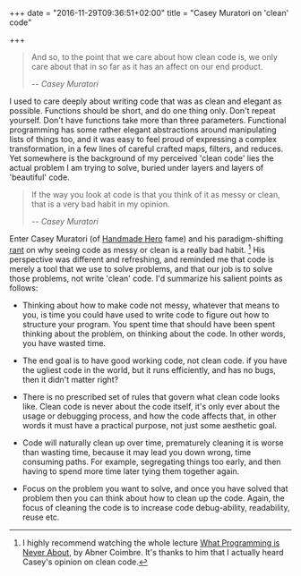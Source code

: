 +++
date = "2016-11-29T09:36:51+02:00"
title = "Casey Muratori on 'clean' code"

+++

> And so, to the point that we care about how clean code is, we only care about
> that in so far as it has an affect on our end product.
>
> -- <cite>Casey Muratori</cite>

I used to care deeply about writing code that was as clean and elegant as
possible. Functions should be short, and do one thing only. Don't repeat
yourself. Don't have functions take more than three parameters. Functional
programming has some rather elegant abstractions around manipulating lists of
things too, and it was easy to feel proud of expressing a complex
transformation, in a few lines of careful crafted maps, filters, and reduces.
Yet somewhere is the background of my perceived 'clean code' lies the actual
problem I am trying to solve, buried under layers and layers of 'beautiful'
code.

> If the way you look at code is that you think of it as messy or clean, that is a
> very bad habit in my opinion.
>
> -- <cite>Casey Muratori</cite>

Enter Casey Muratori (of [Handmade Hero](https://handmadehero.org/) fame) and his
paradigm-shifting [rant](https://youtu.be/Lzc3HcIgXis?t=1768) on why seeing
code as messy or clean is a really bad habit. [^1] His perspective was different and
refreshing, and reminded me that code is merely a tool that we use to solve
problems, and that our job is to solve those problems, not write 'clean' code.
I'd summarize his salient points as follows:

- Thinking about how to make code not messy, whatever that means to you, is time
  you could have used to write code to figure out how to structure your
  program. You spent time that should have been spent thinking about the
  problem, on thinking about the code. In other words, you have wasted time.
  
- The end goal is to have good working code, not clean code. if you have the
  ugliest code in the world, but it runs efficiently, and has no bugs, then it
  didn't matter right?

- There is no prescribed set of rules that govern what clean code looks like.
  Clean code is never about the code itself, it's only ever about the usage or
  debugging process, and how the code affects that, in other words it must have
  a practical purpose, not just some aesthetic goal.

- Code will naturally clean up over time, prematurely cleaning it is worse than
  wasting time, because it may lead you down wrong, time consuming paths. For
  example, segregating things too early, and then having to spend more time
  later tying them together again.

- Focus on the problem you want to solve, and once you have solved that problem
  then you can think about how to clean up the code. Again, the focus of
  cleaning the code is to increase code debug-ability, readability, reuse etc.

[^1]: I highly recommend watching the whole
    lecture
    [What Programming is Never About](https://www.youtube.com/watch?v=Lzc3HcIgXis),
    by Abner Coimbre. It's thanks to him that I actually heard Casey's opinion
    on clean code.
